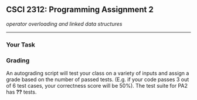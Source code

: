 ## CSCI 2312: Programming Assignment 2

_operator overloading and linked data structures_

* * *


### Your Task


### Grading

An autograding script will test your class on a variety of inputs and assign a grade based on the number of passed tests. (E.g. if your code passes 3 out of 6 test cases, your correctness score will be 50%). The test suite for PA2 has __??__ tests.
